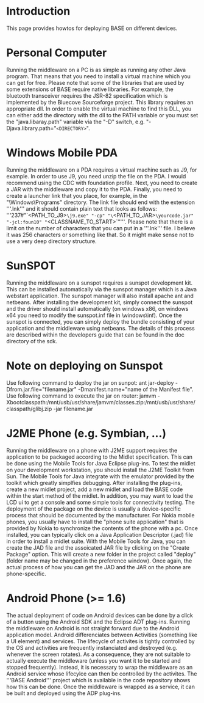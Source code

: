 # Introduction #

This page provides howtos for deploying BASE on different devices.

# Personal Computer #

Running the middleware on a PC is as simple as running any other Java program. That means that you need to install a virtual machine which you can get for free. Please note that some of the libraries that are used by some extensions of BASE require native libraries. For example, the bluetooth transceiver requires the JSR-82 specification which is implemented by the Bluecove Sourceforge project. This library requires an appropriate dll. In order to enable the virtual machine to find this DLL, you can either add the directory with the dll to the PATH variable or you must set the "java.libaray.path" variable via the "-D" switch, e.g. "-Djava.library.path="`<DIRECTORY>`".

# Windows Mobile PDA #

Running the middleware on a PDA requires a virtual machine such as J9, for example. In order to use J9, you need unzip the file on the PDA. I would recommend using the CDC with foundation profile. Next, you need to create a JAR with the middleware and copy it to the PDA. Finally, you need to create a launcher link that you place, for example, in the "\Windows\Programs" directory. The link file should end with the extension '''.lnk''' and it should contain plain text that looks as follows: '''237#"\`<PATH_TO_J9>`\j9.exe" "-cp" "\`<PATH_TO_JAR>`\yourcode.jar" "-jcl:foun10" "`<CLASSNAME_TO_START>`"'''. Please note that there is a limit on the number of characters that you can put in a '''.lnk''' file. I believe it was 256 characters or something like that. So it might make sense not to use a very deep directory structure.

# SunSPOT #

Running the middleware on a sunspot requires a sunspot development kit. This can be installed automatically via the sunspot manager which is a Java webstart application. The sunspot manager will also install apache ant and netbeans. After installing the development kit, simply connect the sunspot and the driver should install automatically (on windows x86, on windows x64 you need to modify the sunspot.inf file in \windows\inf). Once the sunspot is connected, you can simply deploy the bundle consisting of your application and the middleware using netbeans. The details of this process are described within the developers guide that can be found in the doc directory of the sdk.
# Note on deploying on Sunspot #
Use following command to deploy the jar on sunpot:
ant jar-deploy -Dfrom.jar.file="filename.jar" -Dmanifest.name="name of the Manifest file".
Use following command to execute the jar on router:
jamvm -Xbootclasspath:/mnt/usb/usr/share/jamvm/classes.zip:/mnt/usb/usr/share/classpath/glibj.zip -jar filename.jar


# J2ME Phone (e.g. Symbian, ...) #

Running the middleware on a phone with J2ME support requires the application to be packaged according to the Midlet specification. This can be done using the Mobile Tools for Java Eclipse plug-ins. To test the midlet on your development workstation, you should install the J2ME Toolkit from Sun. The Mobile Tools for Java integrate with the emulator provided by the toolkit which greatly simplfies debugging. After installing the plug-ins, create a new midlet project, add a new midlet and load the BASE code within the start method of the midlet. In addition, you may want to load the LCD ui to get a console and some simple tools for connectivity testing. The deployment of the package on the device is usually a device-specific process that should be documented by the manufacturer. For Nokia mobile phones, you usually have to install the "phone suite application" that is provided by Nokia to synchronize the contents of the phone with a pc. Once installed, you can typically click on a Java Application Descriptor (.jad) file in order to install a midlet suite. With the Mobile Tools for Java, you can create the JAD file and the assoicated JAR file by clicking on the "Create Package" option. This will create a new folder in the project called "deploy" (folder name may be changed in the preference window). Once again, the actual process of how you can get the JAD and the JAR on the phone are phone-specific.

# Android Phone (>= 1.6) #

The actual deployment of code on Android devices can be done by a click of a button using the Android SDK and the Eclipse ADT plug-ins. Running the middleware on Android is not straight forward due to the Android application model. Android differenciates between Activities (something like a UI element) and services. The lifecycle of activites is tightly controlled by the OS and activities are frequently instanciated and destroyed (e.g. whenever the screen rotates). As a consequence, they are not suitable to actually execute the middleware (unless you want it to be started and stopped frequently). Instead, it is necessary to wrap the middleware as an Android service whose lifecylce can then be controlled by the activites. The '''BASE Android''' project which is available in the code repository shows how this can be done. Once the middleware is wrapped as a service, it can be built and deployed using the ADP plug-ins.